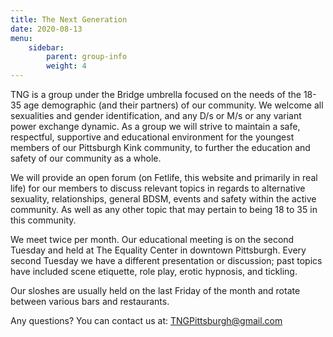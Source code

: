 ```yaml
---
title: The Next Generation
date: 2020-08-13
menu:
    sidebar:
        parent: group-info
        weight: 4
---
```


TNG is a group under the Bridge umbrella focused on the needs of the 18-35 age demographic (and their partners) of our community. We welcome all sexualities and gender identification, and any D/s or M/s or any variant power exchange dynamic. As a group we will strive to maintain a safe, respectful, supportive and educational environment for the youngest members of our Pittsburgh Kink community, to further the education and safety of our community as a whole.

We will provide an open forum (on Fetlife, this website and primarily in real life) for our members to discuss relevant topics in regards to alternative sexuality, relationships, general BDSM, events and safety within the active community. As well as any other topic that may pertain to being 18 to 35 in this community.

We meet twice per month. Our educational meeting is on the second Tuesday and held at The Equality Center in downtown Pittsburgh. Every second Tuesday we have a different presentation or discussion; past topics have included scene etiquette, role play, erotic hypnosis, and tickling.

Our sloshes are usually held on the last Friday of the month and rotate between various bars and restaurants.

Any questions? You can contact us at: [TNGPittsburgh@gmail.com](mailto:TNGPittsburgh@gmail.com)
